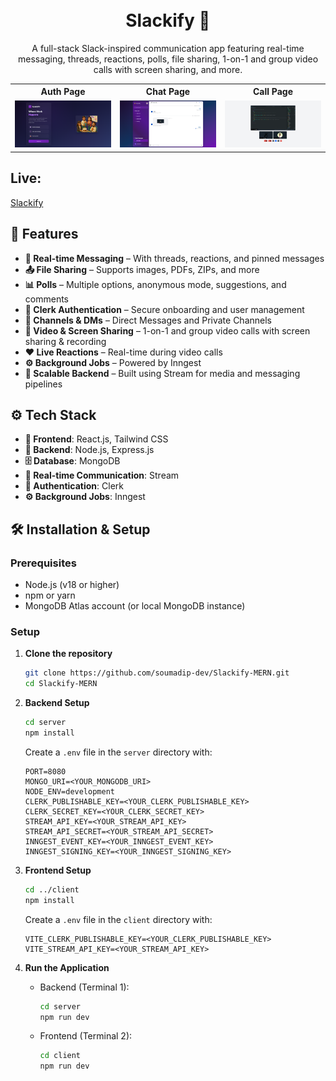 <h1 align="center">
  <br>
  Slackify 💬 
  <br>
</h1>


<p align="center">
  A full-stack Slack-inspired communication app featuring real-time messaging, threads, reactions, polls, file sharing, 1-on-1 and group video calls with screen sharing, and more.
</p>

<table align="center">
  <tr>
    <th>Auth Page</th>
    <th>Chat Page</th>
    <th>Call Page</th>
  </tr>
  <tr>
    <td align="center">
      <img src="./client/public/SS_AUTH.png" alt="Auth Page">
    </td>
    <td align="center">
      <img src="./client/public/SS_CHAT.png" alt="Chat Page">
    </td>
    <td align="center">
      <img src="./client/public/SS_CALL.png" alt="Call Page" >
    </td>
  </tr>
</table>

## Live:

[Slackify](https://slackify-delta.vercel.app/)

## 🌟 Features

- **💬 Real-time Messaging** – With threads, reactions, and pinned messages
- **📤 File Sharing** – Supports images, PDFs, ZIPs, and more
- **📊 Polls** – Multiple options, anonymous mode, suggestions, and comments
- **🔐 Clerk Authentication** – Secure onboarding and user management
- **👥 Channels & DMs** – Direct Messages and Private Channels
- **🎥 Video & Screen Sharing** – 1-on-1 and group video calls with screen sharing & recording
- **❤️ Live Reactions** – Real-time during video calls
- **⚙ Background Jobs** – Powered by Inngest
- **🚀 Scalable Backend** – Built using Stream for media and messaging pipelines

## ⚙️ Tech Stack

- **🎨 Frontend**: React.js, Tailwind CSS
- **🚀 Backend**: Node.js, Express.js
- **🗄 Database**: MongoDB
- **📡 Real-time Communication**: Stream
- **🔐 Authentication**: Clerk
- **⚙ Background Jobs**: Inngest

## 🛠️ Installation & Setup

### Prerequisites

- Node.js (v18 or higher)
- npm or yarn
- MongoDB Atlas account (or local MongoDB instance)

### Setup

1. **Clone the repository**

   ```bash
   git clone https://github.com/soumadip-dev/Slackify-MERN.git
   cd Slackify-MERN
   ```

2. **Backend Setup**

   ```bash
   cd server
   npm install
   ```

   Create a `.env` file in the `server` directory with:

   ```env
   PORT=8080
   MONGO_URI=<YOUR_MONGODB_URI>
   NODE_ENV=development
   CLERK_PUBLISHABLE_KEY=<YOUR_CLERK_PUBLISHABLE_KEY>
   CLERK_SECRET_KEY=<YOUR_CLERK_SECRET_KEY>
   STREAM_API_KEY=<YOUR_STREAM_API_KEY>
   STREAM_API_SECRET=<YOUR_STREAM_API_SECRET>
   INNGEST_EVENT_KEY=<YOUR_INNGEST_EVENT_KEY>
   INNGEST_SIGNING_KEY=<YOUR_INNGEST_SIGNING_KEY>
   ```

3. **Frontend Setup**

   ```bash
   cd ../client
   npm install
   ```

   Create a `.env` file in the `client` directory with:

   ```env
   VITE_CLERK_PUBLISHABLE_KEY=<YOUR_CLERK_PUBLISHABLE_KEY>
   VITE_STREAM_API_KEY=<YOUR_STREAM_API_KEY>
   ```

4. **Run the Application**
   - Backend (Terminal 1):
     ```bash
     cd server
     npm run dev
     ```
   - Frontend (Terminal 2):
     ```bash
     cd client
     npm run dev
     ```
